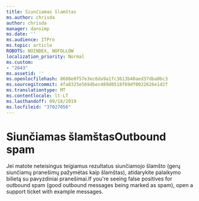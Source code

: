 ```yaml
---
title: Siunčiamas šlamštas
ms.author: chrisda
author: chrisda
manager: dansimp
ms.date: ''
ms.audience: ITPro
ms.topic: article
ROBOTS: NOINDEX, NOFOLLOW
localization_priority: Normal
ms.custom:
- "2643"
ms.assetid: ''
ms.openlocfilehash: 8688e0f57e3ec6da9a1fc3613b40aed37dba0bc3
ms.sourcegitcommit: 4fa8325e569dbec489d0518f69df0022626e1d2f
ms.translationtype: MT
ms.contentlocale: lt-LT
ms.lasthandoff: 09/18/2019
ms.locfileid: "37027056"
---
```

# <a name="outbound-spam"></a><span data-ttu-id="bdec8-102">Siunčiamas šlamštas</span><span class="sxs-lookup"><span data-stu-id="bdec8-102">Outbound spam</span></span>

<span data-ttu-id="bdec8-103">Jei matote neteisingus teigiamus rezultatus siunčiamojo šlamšto (gerų siunčiamų pranešimų pažymėtas kaip šlamštas), atidarykite palaikymo bilietą su pavyzdiniai pranešimai.</span><span class="sxs-lookup"><span data-stu-id="bdec8-103">If you're seeing false positives for outbound spam (good outbound messages being marked as spam), open a support ticket with example messages.</span></span>

